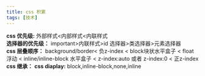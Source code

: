 ```yaml
---
title: css 积累
tags: [技术]
---
```




**css 优先级:**  外部样式<内部样式<内联样式  
**选择器的优先级：** important>内联样式>id 选择器>类选择器>元素选择器  
**css 层叠顺序：** background/border< 负z-index <  block块状水平盒子 < float 浮动 < inline/inline-block 水平盒子 < z-index:auto 或者 z-index:0 < 正z-index
**css 继承：** 
**css diaplay:**  block,inline-block,none,inline
